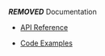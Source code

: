 ***REMOVED*** Documentation

- [API Reference](https://github.com/JoshGlazebrook/socks***REMOVED***api-reference)

- [Code Examples](./examples/index.md)
